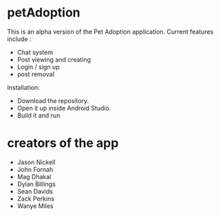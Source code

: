 # petAdoption

This is an alpha version of the Pet Adoption application. 
Current features include : 
  - Chat system
  - Post viewing and creating
  - Login / sign up
  - post removal
  
Installation:
  - Download the repository.
  - Open it up inside Android Studio.
  - Build it and run
 
 
# creators of the app
 -  Jason Nickell
 -  John Fornah
 -  Mag Dhakal
 -  Dylan Billings
 -  Sean Davids
 -  Zack Perkins
 -  Wanye Miles
